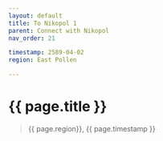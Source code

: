 ```yaml
---
layout: default
title: To Nikopol 1
parent: Connect with Nikopol
nav_order: 21

timestamp: 2589-04-02
region: East Pollen

---
```


# {{ page.title }}

> {{ page.region}}, {{ page.timestamp }} 
